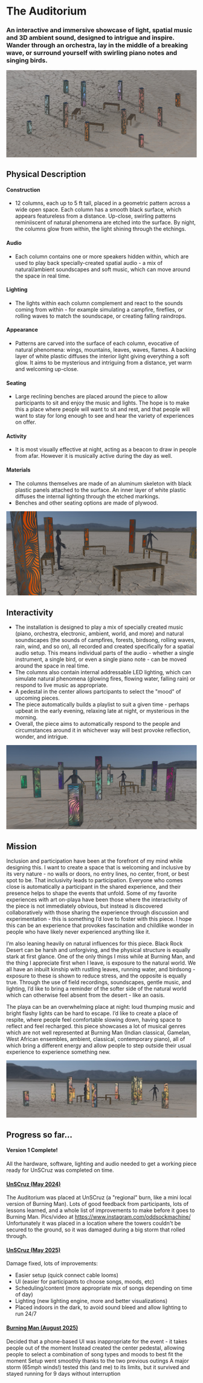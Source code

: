 # The Auditorium

### An interactive and immersive showcase of light, spatial music and 3D ambient sound, designed to intrigue and inspire. Wander through an orchestra, lay in the middle of a breaking wave, or surround yourself with swirling piano notes and singing birds.

![Overview pic](imgs/img1.jpg)

## Physical Description

#### Construction
- 12 columns, each up to 5 ft tall, placed in a geometric pattern across a wide open space. Each column has a smooth black surface, which appears featureless from a distance. Up-close, swirling patterns reminiiscent of natural phenomena are etched into the surface. By night, the columns glow from within, the light shining through the etchings.

#### Audio
- Each column contains one or more speakers hidden within, which are used to play back specially-created spatial audio - a mix of natural/ambient soundscapes and soft music, which can move around the space in real time.

#### Lighting
- The lights within each column complement and react to the sounds coming from within - for example simulating a campfire, fireflies, or rolling waves to match the soundscape, or creating falling raindrops.

#### Appearance
- Patterns are carved into the surface of each column, evocative of natural phenomena: wings, mountains, leaves, waves, flames. A backing layer of white plastic diffuses the interior light giving everything a soft glow. It aims to be mysterious and intriguing from a distance, yet warm and welcoming up-close.

#### Seating
- Large reclining benches are placed around the piece to allow participants to sit and enjoy the music and lights. The hope is to make this a place where people will want to sit and rest, and that people will want to stay for long enough to see and hear the variety of experiences on offer.

#### Activity
- It is most visually effective at night, acting as a beacon to draw in people from afar. However it is musically active during the day as well.

#### Materials
- The columns themselves are made of an aluminum skeleton with black plastic panels attached to the surface. An inner layer of white plastic diffuses the internal lighting through the etched markings.
- Benches and other seating options are made of plywood.

![Overview pic](imgs/closeup.jpg)

## Interactivity

- The installation is designed to play a mix of specially created music (piano, orchestra, electronic, ambient, world, and more) and natural soundscapes (the sounds of campfires, forests, birdsong, rolling waves, rain, wind, and so on), all recorded and created specifically for a spatial audio setup. This means individual parts of the audio - whether a single instrument, a single bird, or even a single piano note - can be moved around the space in real time.
- The columns also contain internal addressable LED lighting, which can simulate natural phenomena (glowing fires, flowing water, falling rain) or respond to live music as appropriate.
- A pedestal in the center allows partcipants to select the "mood" of upcoming pieces.
- The piece automatically builds a playlist to suit a given time - perhaps upbeat in the early evening, relaxing late at night, or mysterious in the morning.
- Overall, the piece aims to automatically respond to the people and circumstances around it in whichever way will best provoke reflection, wonder, and intrigue.

![Overview pic](imgs/mid.jpg)

## Mission
Inclusion and participation have been at the forefront of my mind while designing this. I want to create a space that is welcoming and inclusive by its very nature - no walls or doors, no entry lines, no center, front, or best spot to be. That inclusivity leads to participation. Everyone who comes close is automatically a participant in the shared experience, and their presence helps to shape the events that unfold.
Some of my favorite experiences with art on-playa have been those where the interactivity of the piece is not immediately obvious, but instead is discovered collaboratively with those sharing the experience through discussion and experimentation - this is something I’d love to foster with this piece.
I hope this can be an experience that provokes fascination and childlike wonder in people who have likely never experienced anything like it.

I’m also leaning heavily on natural influences for this piece. Black Rock Desert can be harsh and unforgiving, and the physical structure is equally stark at first glance. One of the only things I miss while at Burning Man, and the thing I appreciate first when I leave, is exposure to the natural world. We all have an inbuilt kinship with rustling leaves, running water, and birdsong - exposure to these is shown to reduce stress, and the opposite is equally true. Through the use of field recordings, soundscapes, gentle music, and lighting, I’d like to bring a reminder of the softer side of the natural world which can otherwise feel absent from the desert - like an oasis.

The playa can be an overwhelming place at night: loud thumping music and bright flashy lights can be hard to escape. I’d like to create a place of respite, where people feel comfortable slowing down, having space to reflect and feel recharged. this piece showcases a lot of musical genres which are not well represented at Burning Man (Indian classical, Gamelan, West African ensembles, ambient, classical, contemporary piano), all of which bring a different energy and allow people to step outside their usual experience to experience something new.

![Overview pic](imgs/distance.jpg)


## Progress so far...

#### Version 1 Complete!
All the hardware, software, lighting and audio needed to get a working piece ready for UnSCruz was completed on time.

#### [UnSCruz (May 2024)](UNSCRUZ24.md)
The Auditorium was placed at UnSCruz (a "regional" burn, like a mini local version of Burning Man).
Lots of good feedback from participants, lots of lessons learned, and a whole list of improvements to make before it goes to Burning Man. 
Pics/video at https://www.instagram.com/oddsockmachine/ 
Unfortunately it was placed in a location where the towers couldn't be secured to the ground, so it was damaged during a big storm that rolled through.

#### [UnSCruz (May 2025)](UNSCRUZ25.md)
Damage fixed, lots of improvements:
- Easier setup (quick connect cable looms)
- UI (easier for participants to choose songs, moods, etc)
- Scheduling/content (more appropriate mix of songs depending on time of day)
- Lighting (new lighting engine, more and better visualizations)
- Placed indoors in the dark, to avoid sound bleed and allow lighting to run 24/7

#### [Burning Man (August 2025)](BURNINGMAN25.md)
Decided that a phone-based UI was inappropriate for the event - it takes people out of the moment
Instead created the center pedestal, allowing people to select a combination of song types and moods to best fit the moment
Setup went smoothly thanks to the two previous outings
A major storm (65mph winds!) tested this (and me) to its limits, but it survived and stayed running for 9 days without interruption